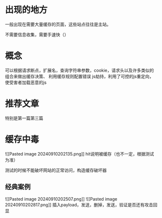 # 出现的地方
一般出现在需要大量缓存的页面，这些站点往往是主站。

不需要信息收集，需要手速快（）

# 概念
可以根据请求断点，扩展名，查询字符串参数，cookie，请求头以及许多类似的组合来做出缓存决策、
利用缓存规则配置错误
js劫持，利用了可控的js重定向，使受害者加载恶意的js



# 推荐文章
特别是第一篇第三篇

# 缓存中毒
![[Pasted image 20240910202135.png]]
hit说明被缓存（也不一定，根据测试为准）

测试的时候不能破坏网站的正常访问，构造缓存破坏器
## 经典案例
![[Pasted image 20240910202507.png]]
![[Pasted image 20240910202817.png]]
插入payload，发送，删掉，发送，验证是否还有攻击回显